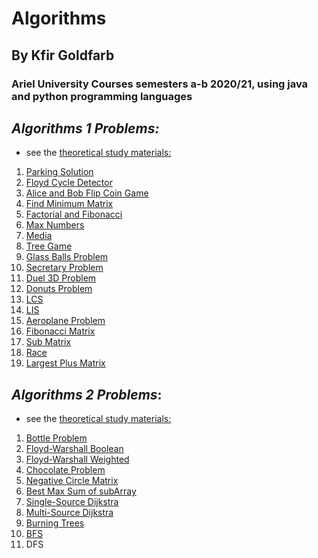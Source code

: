 # Algorithms

## By Kfir Goldfarb
### Ariel University Courses semesters a-b 2020/21, using java and python programming languages
 
## <i>Algorithms 1 Problems:</i>

* see the <a href="https://github.com/kggold4/computer-science-b.a-materials/tree/main/year%202/%D7%90%D7%9C%D7%92%D7%95%D7%A8%D7%99%D7%AA%D7%9E%D7%99%D7%9D%201">theoretical study materials:</a>

1. [Parking Solution](src/algorithms_1/exercise1/lecture)
1. [Floyd Cycle Detector](src/algorithms_1/exercise1)
1. [Alice and Bob Flip Coin Game](src/algorithms_1/exercise1)
1. [Find Minimum Matrix](src/algorithms_1/exercise2)
1. [Factorial and Fibonacci](src/algorithms_1/exercise3)
1. [Max Numbers](src/algorithms_1/exercise4)
1. [Media](src/algorithms_1/exercise5)
1. [Tree Game](src/algorithms_1/exercise6)
1. [Glass Balls Problem](src/algorithms_1/exercise7)
1. [Secretary Problem](src/algorithms_1/exercise8)
1. [Duel 3D Problem](src/algorithms_1/exercise9)
1. [Donuts Problem](src/algorithms_1/exercise10)
1. [LCS](src/algorithms_1/maraton1)
1. [LIS](src/algorithms_1/maraton1)
1. [Aeroplane Problem](src/algorithms_1/exercise11)
1. [Fibonacci Matrix](src/algorithms_1/exercise12)
1. [Sub Matrix](src/algorithms_1/exercise13)
1. [Race](src/algorithms_1/maraton2)
1. [Largest Plus Matrix](src/algorithms_1/maraton2)

## <i>Algorithms 2 Problems</i>:

* see the <a href="https://github.com/kggold4/computer-science-b.a-materials/tree/main/year%202/%D7%90%D7%9C%D7%92%D7%95%D7%A8%D7%99%D7%AA%D7%9E%D7%99%D7%9D%202">theoretical study materials:</a>

1. [Bottle Problem](src/algorithms_2/practice_bottle_problem)
1. [Floyd-Warshall Boolean](src/algorithms_2/practice_floyd_warshall)
1. [Floyd-Warshall Weighted](src/algorithms_2/practice_floyd_warshall)
1. [Chocolate Problem](src/algorithms_2/exercise3)
1. [Negative Circle Matrix](src/algorithms_2/practice_floyd_warshall)
1. [Best Max Sum of subArray](src/algorithms_2/practice_best_subarray_sum)
1. [Single-Source Dijkstra](src/algorithms_2/practice_dijkstra)
1. [Multi-Source Dijkstra](src/algorithms_2/practice_dijkstra)
1. [Burning Trees](src/algorithms_2/practice_burning_trees)
1. [BFS](src/algorithms_2/practice_bfs)
1. DFS
